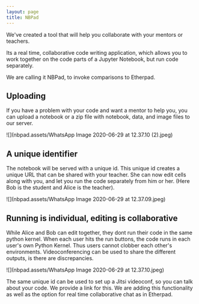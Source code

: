 ```yaml
---
layout: page
title: NBPad
--- 
```


We've created a tool that will help you collaborate with your mentors or teachers.

Its a real time, collaborative code writing application, which allows you to work together on the code parts of a Jupyter Notebook, but run code separately. 

We are calling it NBPad, to invoke comparisons to Etherpad.

## Uploading

If you have a problem with your code and want a mentor to help you, you can upload a notebook or a zip file with notebook, data, and image files to our server.

![](nbpad.assets/WhatsApp Image 2020-06-29 at 12.37.10 (2).jpeg)

## A unique identifier 

The notebook will be served with a unique id. This unique id creates a unique URL that can be shared with your teacher. She can now edit cells along with you, and let you run the code separately from him or her. (Here Bob is the student and Alice is the teacher).

![](nbpad.assets/WhatsApp Image 2020-06-29 at 12.37.09.jpeg)



## Running is individual, editing is collaborative

While Alice and Bob can edit together, they dont run their code in the same python kernel. When each user hits the run buttons, the code runs in each user's own Python Kernel. Thus users cannot clobber each other's environments. Videoconferencing can be used to share the different outputs, is there are discrepancies.

![](nbpad.assets/WhatsApp Image 2020-06-29 at 12.37.10.jpeg)



The same unique id can be used to set up a Jitsi videoconf, so you can talk about your code. We provide a link for this. We are adding this functionality as well as the option for real time collaborative chat as in Etherpad.